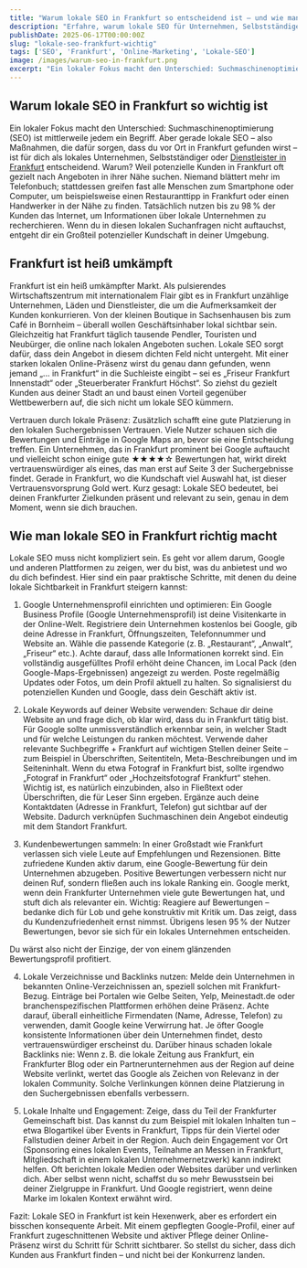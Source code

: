 ```yaml
---
title: "Warum lokale SEO in Frankfurt so entscheidend ist – und wie man es richtig macht"
description: "Erfahre, warum lokale SEO für Unternehmen, Selbstständige und Dienstleister in Frankfurt unerlässlich ist und welche Schritte wirklich zu besserer lokaler Sichtbarkeit führen."
publishDate: 2025-06-17T00:00:00Z
slug: "lokale-seo-frankfurt-wichtig"
tags: ['SEO', 'Frankfurt', 'Online-Marketing', 'Lokale-SEO']
image: /images/warum-seo-in-frankfurt.png
excerpt: "Ein lokaler Fokus macht den Unterschied: Suchmaschinenoptimierung (SEO) ist mittlerweile jedem ein Begriff. Aber gerade lokale SEO – also Maßnahmen, die dafür sorgen, dass du vor Ort in Frankfurt gefunden wirst – ist für dich als lokales Unternehmen, Selbstständiger oder Dienstleister in Frankfurt entscheidend. Warum?"
---
```


## Warum lokale SEO in Frankfurt so wichtig ist

Ein lokaler Fokus macht den Unterschied: Suchmaschinenoptimierung (SEO) ist mittlerweile jedem ein Begriff. Aber gerade lokale SEO – also Maßnahmen, die dafür sorgen, dass du vor Ort in Frankfurt gefunden wirst – ist für dich als lokales Unternehmen, Selbstständiger oder <a href="/">Dienstleister in Frankfurt</a> entscheidend. Warum? Weil potenzielle Kunden in Frankfurt oft gezielt nach Angeboten in ihrer Nähe suchen. Niemand blättert mehr im Telefonbuch; stattdessen greifen fast alle Menschen zum Smartphone oder Computer, um beispielsweise einen Restauranttipp in Frankfurt oder einen Handwerker in der Nähe zu finden. Tatsächlich nutzen bis zu 98 % der Kunden das Internet, um Informationen über lokale Unternehmen zu recherchieren. Wenn du in diesen lokalen Suchanfragen nicht auftauchst, entgeht dir ein Großteil potenzieller Kundschaft in deiner Umgebung.

## Frankfurt ist heiß umkämpft

Frankfurt ist ein heiß umkämpfter Markt. Als pulsierendes Wirtschaftszentrum mit internationalem Flair gibt es in Frankfurt unzählige Unternehmen, Läden und Dienstleister, die um die Aufmerksamkeit der Kunden konkurrieren. Von der kleinen Boutique in Sachsenhausen bis zum Café in Bornheim – überall wollen Geschäftsinhaber lokal sichtbar sein. Gleichzeitig hat Frankfurt täglich tausende Pendler, Touristen und Neubürger, die online nach lokalen Angeboten suchen. Lokale SEO sorgt dafür, dass dein Angebot in diesem dichten Feld nicht untergeht. Mit einer starken lokalen Online-Präsenz wirst du genau dann gefunden, wenn jemand „... in Frankfurt“ in die Suchleiste eingibt – sei es „Friseur Frankfurt Innenstadt“ oder „Steuerberater Frankfurt Höchst“. So ziehst du gezielt Kunden aus deiner Stadt an und baust einen Vorteil gegenüber Wettbewerbern auf, die sich nicht um lokale SEO kümmern.

Vertrauen durch lokale Präsenz: Zusätzlich schafft eine gute Platzierung in den lokalen Suchergebnissen Vertrauen. Viele Nutzer schauen sich die Bewertungen und Einträge in Google Maps an, bevor sie eine Entscheidung treffen. Ein Unternehmen, das in Frankfurt prominent bei Google auftaucht und vielleicht schon einige gute ★★★★☆ Bewertungen hat, wirkt direkt vertrauenswürdiger als eines, das man erst auf Seite 3 der Suchergebnisse findet. Gerade in Frankfurt, wo die Kundschaft viel Auswahl hat, ist dieser Vertrauensvorsprung Gold wert. Kurz gesagt: Lokale SEO bedeutet, bei deinen Frankfurter Zielkunden präsent und relevant zu sein, genau in dem Moment, wenn sie dich brauchen.

## Wie man lokale SEO in Frankfurt richtig macht

Lokale SEO muss nicht kompliziert sein. Es geht vor allem darum, Google und anderen Plattformen zu zeigen, wer du bist, was du anbietest und wo du dich befindest. Hier sind ein paar praktische Schritte, mit denen du deine lokale Sichtbarkeit in Frankfurt steigern kannst:

1. Google Unternehmensprofil einrichten und optimieren: Ein Google Business Profile (Google Unternehmensprofil) ist deine Visitenkarte in der Online-Welt. Registriere dein Unternehmen kostenlos bei Google, gib deine Adresse in Frankfurt, Öffnungszeiten, Telefonnummer und Website an. Wähle die passende Kategorie (z. B. „Restaurant“, „Anwalt“, „Friseur“ etc.). Achte darauf, dass alle Informationen korrekt sind. Ein vollständig ausgefülltes Profil erhöht deine Chancen, im Local Pack (den Google-Maps-Ergebnissen) angezeigt zu werden. Poste regelmäßig Updates oder Fotos, um dein Profil aktuell zu halten. So signalisierst du potenziellen Kunden und Google, dass dein Geschäft aktiv ist.

2. Lokale Keywords auf deiner Website verwenden: Schaue dir deine Website an und frage dich, ob klar wird, dass du in Frankfurt tätig bist. Für Google sollte unmissverständlich erkennbar sein, in welcher Stadt und für welche Leistungen du ranken möchtest. Verwende daher relevante Suchbegriffe + Frankfurt auf wichtigen Stellen deiner Seite – zum Beispiel in Überschriften, Seitentiteln, Meta-Beschreibungen und im Seiteninhalt. Wenn du etwa Fotograf in Frankfurt bist, sollte irgendwo „Fotograf in Frankfurt“ oder „Hochzeitsfotograf Frankfurt“ stehen. Wichtig ist, es natürlich einzubinden, also in Fließtext oder Überschriften, die für Leser Sinn ergeben. Ergänze auch deine Kontaktdaten (Adresse in Frankfurt, Telefon) gut sichtbar auf der Website. Dadurch verknüpfen Suchmaschinen dein Angebot eindeutig mit dem Standort Frankfurt.

3. Kundenbewertungen sammeln: In einer Großstadt wie Frankfurt verlassen sich viele Leute auf Empfehlungen und Rezensionen. Bitte zufriedene Kunden aktiv darum, eine Google-Bewertung für dein Unternehmen abzugeben. Positive Bewertungen verbessern nicht nur deinen Ruf, sondern fließen auch ins lokale Ranking ein. Google merkt, wenn dein Frankfurter Unternehmen viele gute Bewertungen hat, und stuft dich als relevanter ein. Wichtig: Reagiere auf Bewertungen – bedanke dich für Lob und gehe konstruktiv mit Kritik um. Das zeigt, dass du Kundenzufriedenheit ernst nimmst. Übrigens lesen 95 % der Nutzer Bewertungen, bevor sie sich für ein lokales Unternehmen entscheiden.

Du wärst also nicht der Einzige, der von einem glänzenden Bewertungsprofil profitiert.

4. Lokale Verzeichnisse und Backlinks nutzen: Melde dein Unternehmen in bekannten Online-Verzeichnissen an, speziell solchen mit Frankfurt-Bezug. Einträge bei Portalen wie Gelbe Seiten, Yelp, Meinestadt.de oder branchenspezifischen Plattformen erhöhen deine Präsenz. Achte darauf, überall einheitliche Firmendaten (Name, Adresse, Telefon) zu verwenden, damit Google keine Verwirrung hat. Je öfter Google konsistente Informationen über dein Unternehmen findet, desto vertrauenswürdiger erscheinst du. Darüber hinaus schaden lokale Backlinks nie: Wenn z. B. die lokale Zeitung aus Frankfurt, ein Frankfurter Blog oder ein Partnerunternehmen aus der Region auf deine Website verlinkt, wertet das Google als Zeichen von Relevanz in der lokalen Community. Solche Verlinkungen können deine Platzierung in den Suchergebnissen ebenfalls verbessern.

5. Lokale Inhalte und Engagement: Zeige, dass du Teil der Frankfurter Gemeinschaft bist. Das kannst du zum Beispiel mit lokalen Inhalten tun – etwa Blogartikel über Events in Frankfurt, Tipps für dein Viertel oder Fallstudien deiner Arbeit in der Region. Auch dein Engagement vor Ort (Sponsoring eines lokalen Events, Teilnahme an Messen in Frankfurt, Mitgliedschaft in einem lokalen Unternehmernetzwerk) kann indirekt helfen. Oft berichten lokale Medien oder Websites darüber und verlinken dich. Aber selbst wenn nicht, schaffst du so mehr Bewusstsein bei deiner Zielgruppe in Frankfurt. Und Google registriert, wenn deine Marke im lokalen Kontext erwähnt wird.

Fazit: Lokale SEO in Frankfurt ist kein Hexenwerk, aber es erfordert ein bisschen konsequente Arbeit. Mit einem gepflegten Google-Profil, einer auf Frankfurt zugeschnittenen Website und aktiver Pflege deiner Online-Präsenz wirst du Schritt für Schritt sichtbarer. So stellst du sicher, dass dich Kunden aus Frankfurt finden – und nicht bei der Konkurrenz landen.